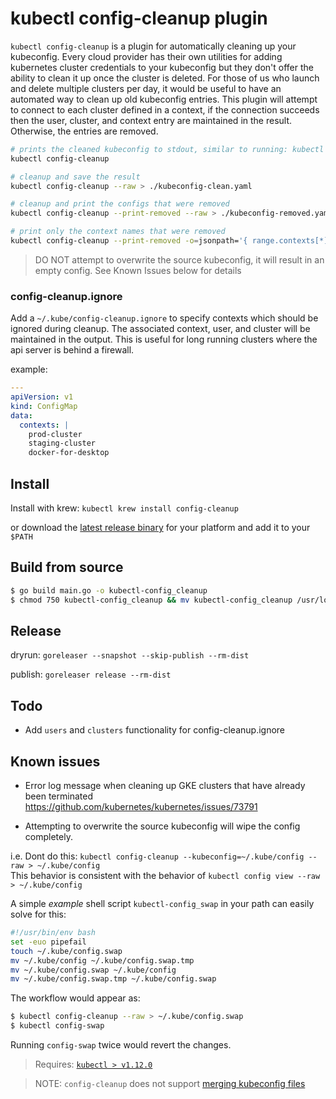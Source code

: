 # kubectl config-cleanup plugin #

`kubectl config-cleanup` is a plugin for automatically cleaning up your kubeconfig.
Every cloud provider has their own utilities for adding kubernetes cluster credentials 
to your kubeconfig but they don't offer the ability to clean it up once the cluster is deleted. 
For those of us who launch and delete multiple clusters per day, it would be useful to have 
an automated way to clean up old kubeconfig entries. This plugin will attempt to 
connect to each cluster defined in a context, if the connection succeeds then the user, 
cluster, and context entry are maintained in the result. Otherwise, the entries are removed.

```bash
# prints the cleaned kubeconfig to stdout, similar to running: kubectl config view
kubectl config-cleanup

# cleanup and save the result
kubectl config-cleanup --raw > ./kubeconfig-clean.yaml

# cleanup and print the configs that were removed
kubectl config-cleanup --print-removed --raw > ./kubeconfig-removed.yaml

# print only the context names that were removed
kubectl config-cleanup --print-removed -o=jsonpath='{ range.contexts[*] }{ .name }{"\n"}'
```

> DO NOT attempt to overwrite the source kubeconfig, it will result in an empty config.
See Known Issues below for details

### config-cleanup.ignore ###

Add a `~/.kube/config-cleanup.ignore` to specify contexts which should be ignored during cleanup.
The associated context, user, and cluster will be maintained in the output. This is useful for long 
running clusters where the api server is behind a firewall.

example:

```yaml
---
apiVersion: v1
kind: ConfigMap
data:
  contexts: |
    prod-cluster
    staging-cluster
    docker-for-desktop
```

## Install ##

Install with krew: `kubectl krew install config-cleanup`

or download the [latest release binary](https://github.com/b23llc/kubectl-cleanup/releases/latest)
for your platform and add it to your `$PATH`


## Build from source ##

```bash
$ go build main.go -o kubectl-config_cleanup
$ chmod 750 kubectl-config_cleanup && mv kubectl-config_cleanup /usr/local/bin/kubectl-config_cleanup
```

## Release ##

dryrun: `goreleaser --snapshot --skip-publish --rm-dist`

publish: `goreleaser release --rm-dist`


## Todo ##

- Add `users` and `clusters` functionality for config-cleanup.ignore

## Known issues ##

- Error log message when cleaning up GKE clusters that have already been terminated
https://github.com/kubernetes/kubernetes/issues/73791

- Attempting to overwrite the source kubeconfig will wipe the config completely.

i.e. Dont do this: `kubectl config-cleanup --kubeconfig=~/.kube/config --raw > ~/.kube/config`  
This behavior is consistent with the behavior of `kubectl config view --raw > ~/.kube/config`

A simple *example* shell script `kubectl-config_swap` in your path can easily solve for this: 

```bash
#!/usr/bin/env bash
set -euo pipefail
touch ~/.kube/config.swap
mv ~/.kube/config ~/.kube/config.swap.tmp
mv ~/.kube/config.swap ~/.kube/config
mv ~/.kube/config.swap.tmp ~/.kube/config.swap
```

The workflow would appear as:

```bash
$ kubectl config-cleanup --raw > ~/.kube/config.swap
$ kubectl config-swap
```

Running `config-swap` twice would revert the changes.

> Requires: [`kubectl > v1.12.0`](https://kubernetes.io/docs/tasks/extend-kubectl/kubectl-plugins/#before-you-begin)

> NOTE: `config-cleanup` does not support [merging kubeconfig files](https://kubernetes.io/docs/concepts/configuration/organize-cluster-access-kubeconfig/#the-kubeconfig-environment-variable)
